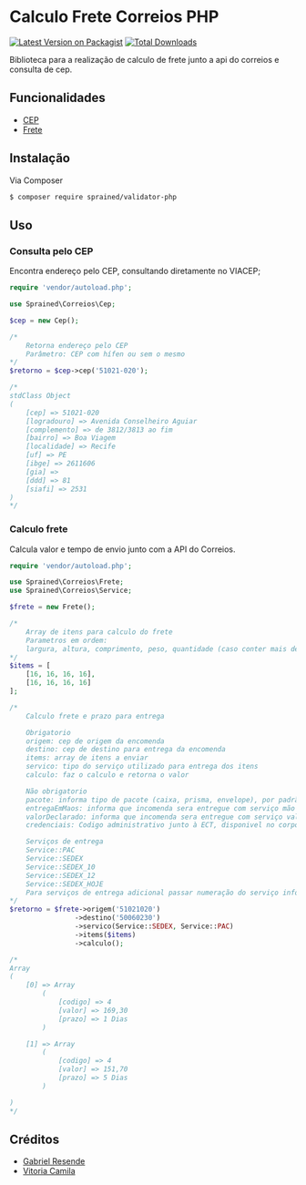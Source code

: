 # Calculo Frete Correios PHP

[![Latest Version on Packagist][ico-version]][link-packagist]
[![Total Downloads][ico-downloads]][link-downloads]

Biblioteca para a realização de calculo de frete junto a api do correios e consulta de cep.

## Funcionalidades

- [CEP](#consulta-pelo-cep)
- [Frete](#calculo-frete)

## Instalação

Via Composer

``` bash
$ composer require sprained/validator-php
```

## Uso

### Consulta pelo CEP

Encontra endereço pelo CEP, consultando diretamente no VIACEP;

``` php
require 'vendor/autoload.php';

use Sprained\Correios\Cep;

$cep = new Cep();

/*
    Retorna endereço pelo CEP
    Parâmetro: CEP com hífen ou sem o mesmo
*/
$retorno = $cep->cep('51021-020');

/*
stdClass Object
(
    [cep] => 51021-020
    [logradouro] => Avenida Conselheiro Aguiar
    [complemento] => de 3812/3813 ao fim
    [bairro] => Boa Viagem
    [localidade] => Recife
    [uf] => PE
    [ibge] => 2611606
    [gia] => 
    [ddd] => 81
    [siafi] => 2531
)
*/
```

### Calculo frete

Calcula valor e tempo de envio junto com a API do Correios.

``` php
require 'vendor/autoload.php';

use Sprained\Correios\Frete;
use Sprained\Correios\Service;

$frete = new Frete();

/*
    Array de itens para calculo do frete
    Parametros em ordem:
    largura, altura, comprimento, peso, quantidade (caso conter mais de um item)
*/
$items = [
    [16, 16, 16, 16],
    [16, 16, 16, 16]
];

/*
    Calculo frete e prazo para entrega

    Obrigatorio
    origem: cep de origem da encomenda
    destino: cep de destino para entrega da encomenda
    items: array de itens a enviar
    servico: tipo do serviço utilizado para entrega dos itens
    calculo: faz o calculo e retorna o valor

    Não obrigatorio
    pacote: informa tipo de pacote (caixa, prisma, envelope), por padrão se encontra em caixa
    entregaEmMaos: informa que incomenda sera entregue com serviço mão propria
    valorDeclarado: informa que incomenda sera entregue com serviço valor declarado
    credenciais: Codigo administrativo junto à ECT, disponivel no corpo do do contrato do Correios 

    Serviços de entrega
    Service::PAC
    Service::SEDEX
    Service::SEDEX_10
    Service::SEDEX_12
    Service::SEDEX_HOJE
    Para serviços de entrega adicional passar numeração do serviço informado no contrato com correios
*/
$retorno = $frete->origem('51021020')
                ->destino('50060230')
                ->servico(Service::SEDEX, Service::PAC)
                ->items($items)
                ->calculo();

/*
Array
(
    [0] => Array
        (
            [codigo] => 4
            [valor] => 169,30
            [prazo] => 1 Dias
        )

    [1] => Array
        (
            [codigo] => 4
            [valor] => 151,70
            [prazo] => 5 Dias
        )

)
*/
```

## Créditos

- [Gabriel Resende][link-author]
- [Vitoria Camila][link-vickie]

[ico-version]: https://img.shields.io/packagist/v/sprained/validator-php.svg?style=flat-square
[ico-downloads]: https://img.shields.io/packagist/dt/sprained/validator-php.svg?style=flat-square

[link-packagist]: https://packagist.org/packages/sprained/validator-php
[link-downloads]: https://packagist.org/packages/sprained/validator-php
[link-author]: https://github.com/sprained
[link-vickie]: https://github.com/itsvickie